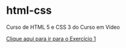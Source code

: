 # html-css
Curso de HTML 5 e CSS 3 do Curso em Vídeo

<a href="https://matheusgomestech.github.io/html-css/ex001">Clique aqui para ir para o Exercício 1</a>